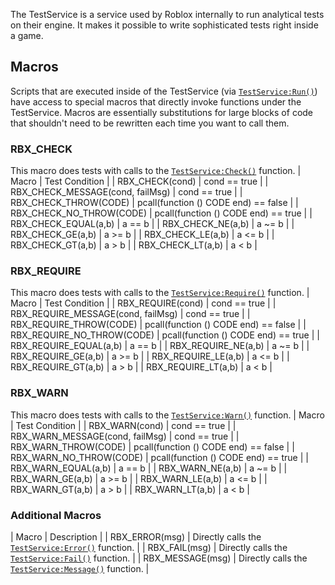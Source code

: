 The TestService is a service used by Roblox internally to run analytical tests
on their engine. It makes it possible to write sophisticated tests right
inside a game.
## Macros

Scripts that are executed inside of the TestService (via
[`TestService:Run()`](https://create.roblox.com/docs/reference/engine/classes/TestService#Run)) have access to special macros that directly invoke
functions under the TestService. Macros are essentially substitutions for
large blocks of code that shouldn't need to be rewritten each time you want to
call them.
### RBX_CHECK

This macro does tests with calls to the [`TestService:Check()`](https://create.roblox.com/docs/reference/engine/classes/TestService#Check) function.
| Macro | Test Condition |
| RBX_CHECK(cond) | cond == true |
| RBX_CHECK_MESSAGE(cond, failMsg) | cond == true |
| RBX_CHECK_THROW(CODE) | pcall(function () CODE end) == false |
| RBX_CHECK_NO_THROW(CODE) | pcall(function () CODE end) == true |
| RBX_CHECK_EQUAL(a,b) | a == b |
| RBX_CHECK_NE(a,b) | a ~= b |
| RBX_CHECK_GE(a,b) | a >= b |
| RBX_CHECK_LE(a,b) | a <= b |
| RBX_CHECK_GT(a,b) | a > b |
| RBX_CHECK_LT(a,b) | a < b |

### RBX_REQUIRE

This macro does tests with calls to the [`TestService:Require()`](https://create.roblox.com/docs/reference/engine/classes/TestService#Require)
function.
| Macro | Test Condition |
| RBX_REQUIRE(cond) | cond == true |
| RBX_REQUIRE_MESSAGE(cond, failMsg) | cond == true |
| RBX_REQUIRE_THROW(CODE) | pcall(function () CODE end) == false |
| RBX_REQUIRE_NO_THROW(CODE) | pcall(function () CODE end) == true |
| RBX_REQUIRE_EQUAL(a,b) | a == b |
| RBX_REQUIRE_NE(a,b) | a ~= b |
| RBX_REQUIRE_GE(a,b) | a >= b |
| RBX_REQUIRE_LE(a,b) | a <= b |
| RBX_REQUIRE_GT(a,b) | a > b |
| RBX_REQUIRE_LT(a,b) | a < b |

### RBX_WARN

This macro does tests with calls to the [`TestService:Warn()`](https://create.roblox.com/docs/reference/engine/classes/TestService#Warn) function.
| Macro | Test Condition |
| RBX_WARN(cond) | cond == true |
| RBX_WARN_MESSAGE(cond, failMsg) | cond == true |
| RBX_WARN_THROW(CODE) | pcall(function () CODE end) == false |
| RBX_WARN_NO_THROW(CODE) | pcall(function () CODE end) == true |
| RBX_WARN_EQUAL(a,b) | a == b |
| RBX_WARN_NE(a,b) | a ~= b |
| RBX_WARN_GE(a,b) | a >= b |
| RBX_WARN_LE(a,b) | a <= b |
| RBX_WARN_GT(a,b) | a > b |
| RBX_WARN_LT(a,b) | a < b |

### Additional Macros
| Macro | Description |
| RBX_ERROR(msg) | Directly calls the [`TestService:Error()`](https://create.roblox.com/docs/reference/engine/classes/TestService#Error) function. |
| RBX_FAIL(msg) | Directly calls the [`TestService:Fail()`](https://create.roblox.com/docs/reference/engine/classes/TestService#Fail) function. |
| RBX_MESSAGE(msg) | Directly calls the [`TestService:Message()`](https://create.roblox.com/docs/reference/engine/classes/TestService#Message) function. |